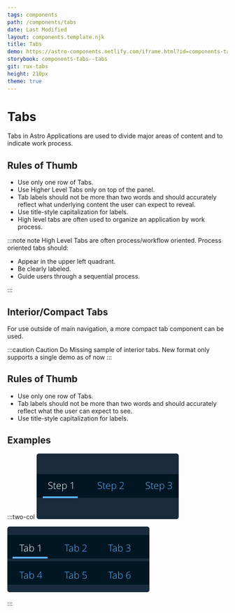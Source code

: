 ```yaml
---
tags: components
path: /components/tabs
date: Last Modified
layout: components.template.njk
title: Tabs
demo: https://astro-components.netlify.com/iframe.html?id=components-tabs--tabs
storybook: components-tabs--tabs
git: rux-tabs
height: 210px
theme: true
---
```


# Tabs

Tabs in Astro Applications are used to divide major areas of content and to indicate work process.

## Rules of Thumb

- Use only one row of Tabs.
- Use Higher Level Tabs only on top of the panel.
- Tab labels should not be more than two words and should accurately reflect what underlying content the user can expect to reveal.
- Use title-style capitalization for labels.
- High level tabs are often used to organize an application by work process.

:::note note High Level Tabs are often process/workflow oriented. Process oriented tabs should:

- Appear in the upper left quadrant.
- Be clearly labeled.
- Guide users through a sequential process.

:::

## Interior/Compact Tabs

For use outside of main navigation, a more compact tab component can be used.

:::caution
Caution Do Missing sample of interior tabs. New format only supports a single demo as of now
:::

## Rules of Thumb

- Use only one row of Tabs.
- Tab labels should not be more than two words and should accurately reflect what the user can expect to see.
- Use title-style capitalization for labels.

## Examples

:::two-col
![Do: To guide users through a process, correctly place and label Tabs to reflect a step-by-step process.](/img/components/nav-tabs-do.png "Do: To guide users through a process, correctly place and label Tabs to reflect a step-by-step process.")

![Don’t: Stack or improperly nest Tabs.](/img/components/nav-tabs-dont.png "Don’t: Stack or improperly nest Tabs.")

:::
